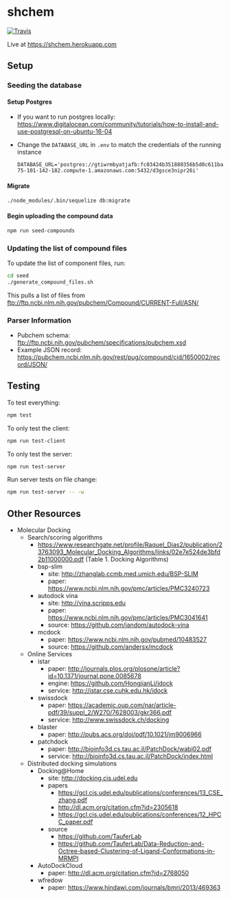 # shchem

[![Travis](https://img.shields.io/travis/martinshkreli/shchem.svg)](https://travis-ci.org/martinshkreli/shchem)

Live at https://shchem.herokuapp.com

## Setup

### Seeding the database

#### Setup Postgres

- If you want to run postgres locally:
  https://www.digitalocean.com/community/tutorials/how-to-install-and-use-postgresql-on-ubuntu-16-04
- Change the `DATABASE_URL` in `.env` to match the credentials of the running instance

      DATABASE_URL='postgres://gtiwrmbyatjafb:fc03424b351880356b5d0c611baee9c5f0c234e20d1920799753739aa356dce5@ec2-75-101-142-182.compute-1.amazonaws.com:5432/d3gsce3nipr26i'

#### Migrate

```sh
./node_modules/.bin/sequelize db:migrate
```

#### Begin uploading the compound data

```sh
npm run seed-compounds
```

### Updating the list of compound files

To update the list of component files, run:

```sh
cd seed
./generate_compound_files.sh
```

This pulls a list of files from
ftp://ftp.ncbi.nlm.nih.gov/pubchem/Compound/CURRENT-Full/ASN/

### Parser Information

- Pubchem schema: ftp://ftp.ncbi.nih.gov/pubchem/specifications/pubchem.xsd
- Example JSON record: https://pubchem.ncbi.nlm.nih.gov/rest/pug/compound/cid/1650002/record/JSON/

## Testing

To test everything:
```sh
npm test
```

To only test the client:
```sh
npm run test-client
```

To only test the server:
```sh
npm run test-server
```

Run server tests on file change:
```sh
npm run test-server -- -w
```

## Other Resources

- Molecular Docking
  - Search/scoring algorithms
    - https://www.researchgate.net/profile/Raquel_Dias2/publication/23763093_Molecular_Docking_Algorithms/links/02e7e524de3bfd2b11000000.pdf (Table 1. Docking Algorithms)
    - bsp-slim
      - site: http://zhanglab.ccmb.med.umich.edu/BSP-SLIM
      - paper: https://www.ncbi.nlm.nih.gov/pmc/articles/PMC3240723
    - autodock vina
      - site: http://vina.scripps.edu
      - paper: https://www.ncbi.nlm.nih.gov/pmc/articles/PMC3041641
      - source: https://github.com/jandom/autodock-vina
    - mcdock
      - paper: https://www.ncbi.nlm.nih.gov/pubmed/10483527
      - source: https://github.com/andersx/mcdock
  - Online Services
    - istar
      - paper: http://journals.plos.org/plosone/article?id=10.1371/journal.pone.0085678
      - engine: https://github.com/HongjianLi/idock
      - service: http://istar.cse.cuhk.edu.hk/idock
    - swissdock
      - paper: https://academic.oup.com/nar/article-pdf/39/suppl_2/W270/7628003/gkr366.pdf
      - service: http://www.swissdock.ch/docking
    - blaster
      - paper: http://pubs.acs.org/doi/pdf/10.1021/jm9006966
    - patchdock
      - paper: http://bioinfo3d.cs.tau.ac.il/PatchDock/wabi02.pdf
      - service: http://bioinfo3d.cs.tau.ac.il/PatchDock/index.html
  - Distributed docking simulations
    - Docking@Home
      - site: http://docking.cis.udel.edu
      - papers
        - https://gcl.cis.udel.edu/publications/conferences/13_CSE_zhang.pdf
        - http://dl.acm.org/citation.cfm?id=2305618
        - https://gcl.cis.udel.edu/publications/conferences/12_HPCC_paper.pdf
      - source
        - https://github.com/TauferLab
        - https://github.com/TauferLab/Data-Reduction-and-Octree-based-Clustering-of-Ligand-Conformations-in-MRMPI
    - AutoDockCloud
      - paper: http://dl.acm.org/citation.cfm?id=2768050
    - wfredow
      - paper: https://www.hindawi.com/journals/bmri/2013/469363
